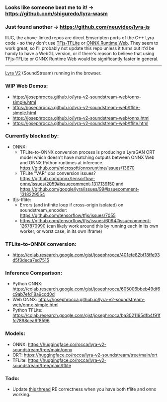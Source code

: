 ### Looks like someone beat me to it! → https://github.com/shiguredo/lyra-wasm

### Just found another → https://github.com/neuvideo/lyra-js

IIUC, the above-linked repos are direct Emscripten ports of the C++ Lyra code - so they don't use [TFjs-TFLite](https://github.com/tensorflow/tfjs/tree/master/tfjs-tflite) or [ONNX Runtime Web](https://github.com/microsoft/onnxruntime/tree/main/js/web). They seem to work great, so I'll probably not update this repo unless it turns out it'd be handy to have a WebGL version, or if there's reason to believe that using TFjs-TFLite or ONNX Runtime Web would be significantly faster in general.

---

[Lyra V2](https://github.com/google/lyra) (SoundStream) running in the browser.

### WIP Web Demos:
 * https://josephrocca.github.io/lyra-v2-soundstream-web/onnx-simple.html
 * https://josephrocca.github.io/lyra-v2-soundstream-web/tflite-simple.html
 * https://josephrocca.github.io/lyra-v2-soundstream-web/onnx.html
 * https://josephrocca.github.io/lyra-v2-soundstream-web/tflite.html

### Currently blocked by:
* ONNX:
   * TFLite-to-ONNX conversion process is producing a LyraGAN ORT model which doesn't have matching outputs between ONNX Web and ONNX Python runtimes at inference. https://github.com/microsoft/onnxruntime/issues/13670
   * TFLite "VAR" ops conversion issues? https://github.com/onnx/tensorflow-onnx/issues/2059#issuecomment-1317139150 and https://github.com/google/lyra/issues/99#issuecomment-1318229554
* tfjs-tflite:
   * Errors (and infinite loop if cross-origin isolated) on soundstream_encoder: https://github.com/tensorflow/tfjs/issues/7055
   * https://github.com/tensorflow/tfjs/issues/6094#issuecomment-1267870990 (can likely work around this by running each in its own worker, or worst case, in its own iframe)

### TFLite-to-ONNX conversion:
 * https://colab.research.google.com/gist/josephrocca/401efe82bf18ffe93d5f3deca7ed7515

### Inference Comparison:
 * Python ONNX: https://colab.research.google.com/gist/josephrocca/605006bbeb49df6c9ab7efd18a9cdd0d
 * Web ONNX: https://josephrocca.github.io/lyra-v2-soundstream-web/onnx-simple.html
 * Python TFLite: https://colab.research.google.com/gist/josephrocca/ba3021195dfb4f91ffc7898cea6f8596
 
 ### Models:
 * ONNX: https://huggingface.co/rocca/lyra-v2-soundstream/tree/main/onnx
 * ORT: https://huggingface.co/rocca/lyra-v2-soundstream/tree/main/ort
 * TFLite: https://huggingface.co/rocca/lyra-v2-soundstream/tree/main/tflite
   
### Todo:
 * Update [this thread](https://github.com/onnx/tensorflow-onnx/issues/2059#issuecomment-1285372747) RE correctness when you have both tflite and onnx working.
